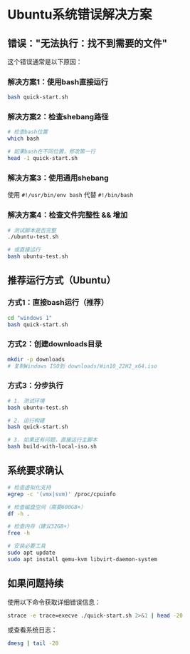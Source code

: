 # Ubuntu系统错误解决方案

## 错误："无法执行：找不到需要的文件"

这个错误通常是以下原因：

### 解决方案1：使用bash直接运行
```bash
bash quick-start.sh
```

### 解决方案2：检查shebang路径
```bash
# 检查bash位置
which bash

# 如果bash在不同位置，修改第一行
head -1 quick-start.sh
```

### 解决方案3：使用通用shebang
使用 `#!/usr/bin/env bash` 代替 `#!/bin/bash`

### 解决方案4：检查文件完整性 && 增加
```bash
# 测试脚本是否完整
./ubuntu-test.sh

# 或直接运行
bash ubuntu-test.sh
```

## 推荐运行方式（Ubuntu）

### 方式1：直接bash运行（推荐）
```bash
cd "windows 1"
bash quick-start.sh
```

### 方式2：创建downloads目录
```bash
mkdir -p downloads
# 复制Windows ISO到 downloads/Win10_22H2_x64.iso
```

### 方式3：分步执行
```bash
# 1. 测试环境
bash ubuntu-test.sh

# 2. 运行构建
bash quick-start.sh

# 3. 如果还有问题，直接运行主脚本
bash build-with-local-iso.sh
```

## 系统要求确认

```bash
# 检查虚拟化支持
egrep -c '(vmx|svm)' /proc/cpuinfo

# 检查磁盘空间（需要600GB+）
df -h .

# 检查内存（建议32GB+）
free -h

# 安装必要工具
sudo apt update
sudo apt install qemu-kvm libvirt-daemon-system
```

## 如果问题持续

使用以下命令获取详细错误信息：
```bash
strace -e trace=execve ./quick-start.sh 2>&1 | head -20
```

或查看系统日志：
```bash
dmesg | tail -20
```